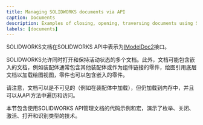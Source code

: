 ```yaml
---
title: Managing SOLIDWORKS documents via API
caption: Documents
description: Examples of closing, opening, traversing documents using SOLIDWORKS API
labels: [documents]
---
```


SOLIDWORKS文档在SOLIDWORKS API中表示为[IModelDoc2](https://help.solidworks.com/2018/english/api/sldworksapi/SolidWorks.Interop.sldworks~SolidWorks.Interop.sldworks.IModelDoc2.html)接口。

SOLIDWORKS允许同时打开和保持活动状态的多个文档。此外，文档可能包含嵌入的文档，例如装配体通常包含其他装配体或作为组件链接的零件，绘图引用底层文档以加载绘图视图，零件也可以包含嵌入的零件。

请注意，文档可以是不可见的（例如在装配体中加载），但仍加载到内存中，并且可以从API方法中遍历和访问。

本节包含使用SOLIDWORKS API管理文档的代码示例和宏，演示了枚举、关闭、激活、打开和识别类型的技术。